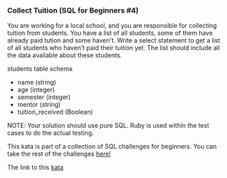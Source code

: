 ### Collect Tuition (SQL for Beginners #4)

You are working for a local school, and you are responsible for collecting tuition from students. You have a list of all students, some of them have already paid tution and some haven't. Write a select statement to get a list of all students who haven't paid their tuition yet. The list should include all the data available about these students.

students table schema
* name (string)
* age (integer)
* semester (integer)
* mentor (string)
* tuition_received (Boolean)

NOTE: Your solution should use pure SQL. Ruby is used within the test cases to do the actual testing.

This kata is part of a collection of SQL challenges for beginners. You can take the rest of the challenges [here!](https://www.codewars.com/collections/sql-for-beginners)  

The link to this [kata](https://www.codewars.com/kata/collect-tuition-sql-for-beginners-number-4/sql)
